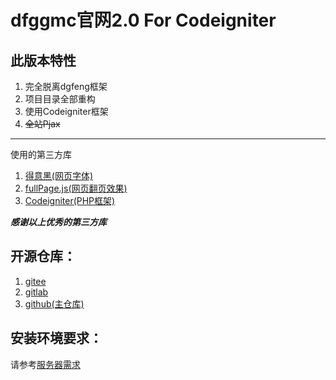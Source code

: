 # dfggmc官网2.0 For Codeigniter
## 此版本特性
1. 完全脱离dgfeng框架
2. 项目目录全部重构
3. 使用Codeigniter框架
4. ~~全站Pjax~~

***

使用的第三方库
1. [得意黑(网页字体)](https://github.com/atelier-anchor/smiley-sans)
2. [fullPage.js(网页翻页效果)](https://github.com/alvarotrigo/fullPage.js)
3. [Codeigniter(PHP框架)](https://github.com/CodeIgniter4/framework/)

***感谢以上优秀的第三方库***

## 开源仓库：
1. [gitee](https://gitee.com/dfggmc/dfgg-offiial-website2.0)
2. [gitlab](https://gitlab.com/dfggmc/dfgg-offiial-website2.0)
3. [github(主仓库)](https://github.com/dfggmc/dfgg-offiial-website2.0)


## 安装环境要求：
请参考[服务器需求](https://codeigniter.org.cn/user_guide/intro/requirements.html)
